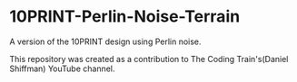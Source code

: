 # 10PRINT-Perlin-Noise-Terrain
A version of the 10PRINT design using Perlin noise.


This repository was created as a contribution to The Coding Train's(Daniel Shiffman) YouTube channel.
